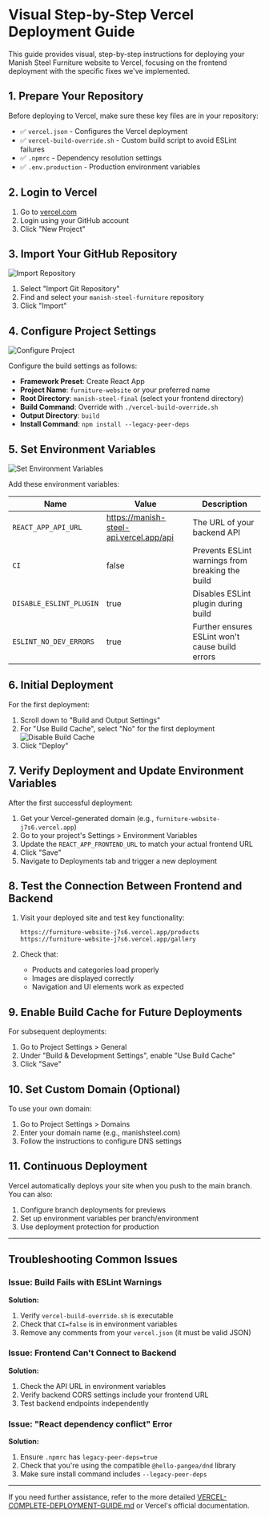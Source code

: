 # Visual Step-by-Step Vercel Deployment Guide

This guide provides visual, step-by-step instructions for deploying your Manish Steel Furniture website to Vercel, focusing on the frontend deployment with the specific fixes we've implemented.

## 1. Prepare Your Repository

Before deploying to Vercel, make sure these key files are in your repository:

- ✅ `vercel.json` - Configures the Vercel deployment
- ✅ `vercel-build-override.sh` - Custom build script to avoid ESLint failures
- ✅ `.npmrc` - Dependency resolution settings
- ✅ `.env.production` - Production environment variables

## 2. Login to Vercel

1. Go to [vercel.com](https://vercel.com)
2. Login using your GitHub account
3. Click "New Project"

## 3. Import Your GitHub Repository

![Import Repository](https://i.imgur.com/wQMkSdh.png)

1. Select "Import Git Repository"
2. Find and select your `manish-steel-furniture` repository
3. Click "Import"

## 4. Configure Project Settings

![Configure Project](https://i.imgur.com/LNFMnRz.png)

Configure the build settings as follows:

- **Framework Preset**: Create React App
- **Project Name**: `furniture-website` or your preferred name
- **Root Directory**: `manish-steel-final` (select your frontend directory)
- **Build Command**: Override with `./vercel-build-override.sh`
- **Output Directory**: `build`
- **Install Command**: `npm install --legacy-peer-deps`

## 5. Set Environment Variables

![Set Environment Variables](https://i.imgur.com/9UvdZJY.png)

Add these environment variables:

| Name | Value | Description |
|------|-------|-------------|
| `REACT_APP_API_URL` | https://manish-steel-api.vercel.app/api | The URL of your backend API |
| `CI` | false | Prevents ESLint warnings from breaking the build |
| `DISABLE_ESLINT_PLUGIN` | true | Disables ESLint plugin during build |
| `ESLINT_NO_DEV_ERRORS` | true | Further ensures ESLint won't cause build errors |

## 6. Initial Deployment

For the first deployment:

1. Scroll down to "Build and Output Settings"
2. For "Use Build Cache", select "No" for the first deployment
   ![Disable Build Cache](https://i.imgur.com/QHVcv5N.png)
3. Click "Deploy"

## 7. Verify Deployment and Update Environment Variables

After the first successful deployment:

1. Get your Vercel-generated domain (e.g., `furniture-website-j7s6.vercel.app`)
2. Go to your project's Settings > Environment Variables
3. Update the `REACT_APP_FRONTEND_URL` to match your actual frontend URL
4. Click "Save"
5. Navigate to Deployments tab and trigger a new deployment

## 8. Test the Connection Between Frontend and Backend

1. Visit your deployed site and test key functionality:
   ```
   https://furniture-website-j7s6.vercel.app/products
   https://furniture-website-j7s6.vercel.app/gallery
   ```

2. Check that:
   - Products and categories load properly
   - Images are displayed correctly
   - Navigation and UI elements work as expected

## 9. Enable Build Cache for Future Deployments

For subsequent deployments:

1. Go to Project Settings > General
2. Under "Build & Development Settings", enable "Use Build Cache"
3. Click "Save"

## 10. Set Custom Domain (Optional)

To use your own domain:

1. Go to Project Settings > Domains
2. Enter your domain name (e.g., manishsteel.com)
3. Follow the instructions to configure DNS settings

## 11. Continuous Deployment

Vercel automatically deploys your site when you push to the main branch. You can also:

1. Configure branch deployments for previews
2. Set up environment variables per branch/environment
3. Use deployment protection for production

---

## Troubleshooting Common Issues

### Issue: Build Fails with ESLint Warnings

**Solution:**
1. Verify `vercel-build-override.sh` is executable
2. Check that `CI=false` is in environment variables
3. Remove any comments from your `vercel.json` (it must be valid JSON)

### Issue: Frontend Can't Connect to Backend

**Solution:**
1. Check the API URL in environment variables
2. Verify backend CORS settings include your frontend URL
3. Test backend endpoints independently

### Issue: "React dependency conflict" Error

**Solution:**
1. Ensure `.npmrc` has `legacy-peer-deps=true`
2. Check that you're using the compatible `@hello-pangea/dnd` library
3. Make sure install command includes `--legacy-peer-deps`

---

If you need further assistance, refer to the more detailed [VERCEL-COMPLETE-DEPLOYMENT-GUIDE.md](/home/manish/Documents/2furnitureproject/manish-steel-furniture/VERCEL-COMPLETE-DEPLOYMENT-GUIDE.md) or Vercel's official documentation.
